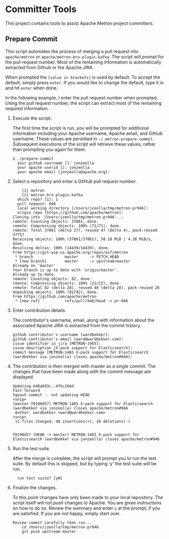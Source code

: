 <!--
Licensed to the Apache Software Foundation (ASF) under one
or more contributor license agreements.  See the NOTICE file
distributed with this work for additional information
regarding copyright ownership.  The ASF licenses this file
to you under the Apache License, Version 2.0 (the
"License"); you may not use this file except in compliance
with the License.  You may obtain a copy of the License at

    http://www.apache.org/licenses/LICENSE-2.0

Unless required by applicable law or agreed to in writing, software
distributed under the License is distributed on an "AS IS" BASIS,
WITHOUT WARRANTIES OR CONDITIONS OF ANY KIND, either express or implied.
See the License for the specific language governing permissions and
limitations under the License.
-->

# Committer Tools

This project contains tools to assist Apache Metron project committers.

## Prepare Commit

This script automates the process of merging a pull request into `apache/metron` or `apache/metron-bro-plugin-kafka`.  The script will prompt for the pull request number.  Most of the remaining information is automatically extracted from Github or the Apache JIRA.

When prompted the `[value in brackets]` is used by default.  To accept the default, simply press `enter`.  If you would like to change the default, type it in and hit `enter` when done.

In the following example, I enter the pull request number when prompted.   Using the pull request number, the script can extract most of the remaining required information.

1. Execute the script.  

    The first time the script is run, you will be prompted for additional information including your Apache username, Apache email, and Github username.  These values are persisted in `~/.metron-prepare-commit`.  Subsequent executions of the script will retrieve these values, rather than prompting you again for them.

    ```
    $ ./prepare-commit
      your github username []: jonzeolla
      your apache userid []: jonzeolla
      your apache email [jonzeolla@apache.org]:
    ```

1. Select a repository and enter a GitHub pull request number.

    ```
        [1] metron
        [2] metron-bro-plugin-kafka
      which repo? [1]: 1
      pull request: 946
      local working directory [/Users/jzeolla/tmp/metron-pr946]:
      origin repo [https://github.com/apache/metron]:
    Cloning into '/Users/jzeolla/tmp/metron-pr946'...
    remote: Counting objects: 37861, done.
    remote: Compressing objects: 100% (71/71), done.
    remote: Total 37861 (delta 27), reused 47 (delta 4), pack-reused 37757
    Receiving objects: 100% (37861/37861), 58.18 MiB | 4.38 MiB/s, done.
    Resolving deltas: 100% (14439/14439), done.
    From https://git-wip-us.apache.org/repos/asf/metron
     * branch              master     -> FETCH_HEAD
     * [new branch]        master     -> upstream/master
    Already on 'master'
    Your branch is up to date with 'origin/master'.
    Already up to date.
    remote: Counting objects: 82, done.
    remote: Compressing objects: 100% (22/22), done.
    remote: Total 82 (delta 28), reused 48 (delta 28), pack-reused 26
    Unpacking objects: 100% (82/82), done.
    From https://github.com/apache/metron
     * [new ref]           refs/pull/946/head -> pr-946
    ```

1. Enter contribution details.

    The contributor's username, email, along with information about the associated Apache JIRA is extracted from the commit history.

    ```
    github contributor's username [wardbekker]:
    github contributor's email [ward@wardbekker.com]:
    issue identifier in jira [METRON-1465]:
    issue description [X-pack support for Elasticsearch]:
    commit message [METRON-1465 X-pack support for Elasticsearch (wardbekker via jonzeolla) closes apache/metron#946]:
    ```

1. The contribution is then merged with master as a single commit.  The changes that have been made along with the commit message are displayed.

    ```
    Updating b48ab93c..4fbc166d
    Fast-forward
    Squash commit -- not updating HEAD
    <snip>
    [master f0190d57] METRON-1465 X-pack support for Elasticsearch (wardbekker via jonzeolla) closes apache/metron#946
     Author: wardbekker <ward@wardbekker.com>
    <snip>
     11 files changed, 48 insertions(+), 10 deletions(-)
    
    
    f0190d57 (HEAD -> master) METRON-1465 X-pack support for Elasticsearch (wardbekker via jonzeolla) closes apache/metron#946
    ```

1. Run the test suite.

    After the merge is complete, the script will prompt you to run the test suite.  By default this is skipped, but by typing 'y' the test suite will be run.

    ```
      run test suite? [yN]
    ```

1. Finalize the changes.

    To this point changes have only been made to your local repository.  The script itself will not push changes to Apache.  You are given instructions on how to do so.  Review the summary and enter `y` at the prompt, if you are satisfied.   If you are not happy, simply start over.

    ```
    Review commit carefully then run...
        cd /Users/jzeolla/tmp/metron-pr946
        git push upstream master
    ```
